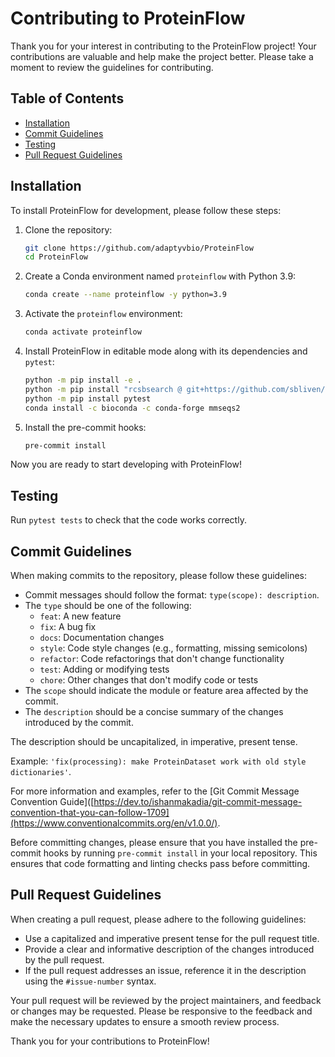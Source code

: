 # Contributing to ProteinFlow

Thank you for your interest in contributing to the ProteinFlow project! Your contributions are valuable and help make the project better. Please take a moment to review the guidelines for contributing.

## Table of Contents

- [Installation](#installation)
- [Commit Guidelines](#commit-guidelines)
- [Testing](#testing)
- [Pull Request Guidelines](#pull-request-guidelines)

## Installation

To install ProteinFlow for development, please follow these steps:

1. Clone the repository:
    
    ```bash
    git clone https://github.com/adaptyvbio/ProteinFlow
    cd ProteinFlow
    ```
    
2. Create a Conda environment named `proteinflow` with Python 3.9:
    
    ```bash
    conda create --name proteinflow -y python=3.9
    ```
    
3. Activate the `proteinflow` environment:
    
    ```bash
    conda activate proteinflow
    ```
    
4. Install ProteinFlow in editable mode along with its dependencies and `pytest`:
    
    ```bash
    python -m pip install -e .
    python -m pip install "rcsbsearch @ git+https://github.com/sbliven/rcsbsearch@dbdfe3880cc88b0ce57163987db613d579400c8e"
    python -m pip install pytest
    conda install -c bioconda -c conda-forge mmseqs2
    ```
    
5. Install the pre-commit hooks:
    
    ```bash
    pre-commit install
    ```

Now you are ready to start developing with ProteinFlow!

## Testing

Run `pytest tests` to check that the code works correctly.

## Commit Guidelines

When making commits to the repository, please follow these guidelines:

- Commit messages should follow the format: `type(scope): description`.
- The `type` should be one of the following:
    - `feat`: A new feature
    - `fix`: A bug fix
    - `docs`: Documentation changes
    - `style`: Code style changes (e.g., formatting, missing semicolons)
    - `refactor`: Code refactorings that don't change functionality
    - `test`: Adding or modifying tests
    - `chore`: Other changes that don't modify code or tests
- The `scope` should indicate the module or feature area affected by the commit.
- The `description` should be a concise summary of the changes introduced by the commit.

The description should be uncapitalized, in imperative, present tense.

Example: `'fix(processing): make ProteinDataset work with old style dictionaries'`.

For more information and examples, refer to the [Git Commit Message Convention Guide]([https://dev.to/ishanmakadia/git-commit-message-convention-that-you-can-follow-1709](https://www.conventionalcommits.org/en/v1.0.0/).

Before committing changes, please ensure that you have installed the pre-commit hooks by running `pre-commit install` in your local repository. This ensures that code formatting and linting checks pass before committing.

## Pull Request Guidelines

When creating a pull request, please adhere to the following guidelines:

- Use a capitalized and imperative present tense for the pull request title.
- Provide a clear and informative description of the changes introduced by the pull request.
- If the pull request addresses an issue, reference it in the description using the `#issue-number` syntax.

Your pull request will be reviewed by the project maintainers, and feedback or changes may be requested. Please be responsive to the feedback and make the necessary updates to ensure a smooth review process.

Thank you for your contributions to ProteinFlow!
